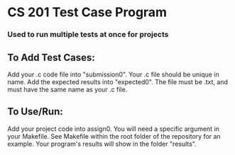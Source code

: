 # CS 201 Test Case Program

### Used to run multiple tests at once for projects

## To Add Test Cases: 
Add your <test case>.c code file into "submission0". Your <test case>.c file should be unique in name.
Add the expected results into "expected0". The file must be .txt, and must have the same name as your <test case>.c file.

## To Use/Run:
Add your project code into assign0. You will need a specific argument in your Makefile. See Makefile within the root folder of the repository for an example.
Your program's results will show in the folder "results".
